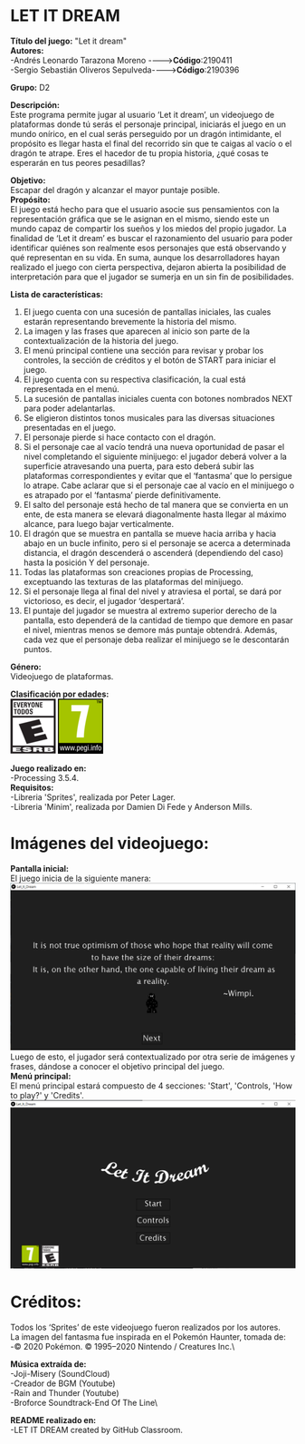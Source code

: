 # LET IT DREAM

**Título del juego:** "Let it dream"\
**Autores:** \
-Andrés Leonardo Tarazona Moreno    ---->**Código**:2190411\
-Sergio Sebastián Oliveros Sepulveda---->**Código**:2190396

**Grupo:** D2

**Descripción:**\
Este programa permite jugar al usuario ‘Let it dream’, un videojuego de plataformas donde tú serás el personaje principal, 
iniciarás el juego en un mundo onírico, en el cual serás perseguido por un dragón intimidante, 
el propósito es llegar hasta el final del recorrido sin que te caigas al vacío o el dragón te atrape.
Eres el hacedor de tu propia historia, ¿qué cosas te esperarán en tus peores pesadillas?

**Objetivo:**\
Escapar del dragón y alcanzar el mayor puntaje posible.\
**Propósito:**\
El juego está hecho para que el usuario asocie sus pensamientos con la representación gráfica que se le asignan en el mismo, 
siendo este un mundo capaz de compartir los sueños y los miedos del propio jugador. 
La finalidad de ‘Let it dream’ es buscar el razonamiento del usuario para poder identificar quiénes son realmente esos personajes que está observando y qué representan en su vida. 
En suma, aunque los desarrolladores hayan realizado el juego con cierta perspectiva, dejaron abierta la posibilidad de interpretación para que el jugador se sumerja en un sin fin de posibilidades.  

**Lista de características:**
1. El juego cuenta con una sucesión de pantallas iniciales, las cuales estarán representando brevemente la historia del mismo.
2. La imagen y las frases que aparecen al inicio son parte de la contextualización de la historia del juego. 
3. El menú principal contiene una sección para revisar y probar los controles, la sección de créditos y el botón de START para iniciar el juego.
4. El juego cuenta con su respectiva clasificación, la cual está representada en el menú.
5. La sucesión de pantallas iniciales cuenta con botones nombrados NEXT para poder adelantarlas.  
6. Se eligieron distintos tonos musicales para las diversas situaciones presentadas en el juego. 
7. El personaje pierde si hace contacto con el dragón. 
8. Si el personaje cae al vacío tendrá una nueva oportunidad de pasar el nivel completando el siguiente minijuego: 
el jugador deberá volver a la superficie atravesando una puerta, para esto deberá subir las plataformas correspondientes y evitar que el  ‘fantasma’ que lo persigue lo atrape. 
Cabe aclarar que si el personaje cae al vacío en el minijuego o es atrapado por el ‘fantasma’ pierde definitivamente.
9. El salto del personaje está hecho de tal manera que se convierta en un ente, de esta manera se elevará diagonalmente hasta llegar al máximo alcance,
para luego bajar verticalmente. 
10. El dragón que se muestra en pantalla se mueve hacia arriba y hacia abajo en un bucle infinito, pero si el personaje se acerca a determinada distancia, 
el dragón descenderá o ascenderá (dependiendo del caso) hasta la posición Y del personaje.
11. Todas las plataformas son creaciones propias de Processing, exceptuando las texturas de las plataformas del minijuego.
12. Si el personaje llega al final del nivel y atraviesa el portal, se dará por victorioso, es decir, el jugador ‘despertará’.
13. El puntaje del jugador se muestra al extremo superior derecho de la pantalla, esto dependerá de la cantidad de tiempo que demore en pasar el nivel, 
mientras menos se demore más puntaje obtendrá. Además, cada vez que el personaje deba realizar el minijuego se le descontarán puntos. 

**Género:**\
Videojuego de plataformas.

**Clasificación por edades:**\
![./E.png](./E.png)
![./pegi.png](./pegi.png)

**Juego realizado en:**\
-Processing 3.5.4.\
**Requisitos:**\
-Libreria 'Sprites', realizada por Peter Lager.\
-Libreria 'Minim', realizada por Damien Di Fede y Anderson Mills.

# **Imágenes del videojuego:**
**Pantalla inicial:**\
El juego inicia de la siguiente manera:  
![./P_1.png](./P_1.PNG)
Luego de esto, el jugador será contextualizado por otra serie de imágenes y frases, dándose a conocer el objetivo principal del juego. \
**Menú principal:**\
El menú principal estará compuesto de 4 secciones: 'Start', 'Controls, 'How to play?' y 'Credits'.
![./P_4.png](./P_4.PNG)

# **Créditos:**
Todos los ‘Sprites’ de este videojuego fueron realizados por los autores.\
La imagen del fantasma fue inspirada en el Pokemón Haunter, tomada de:\
-© 2020 Pokémon. © 1995–2020 Nintendo / Creatures Inc.\

**Música extraída de:**\
-Joji-Misery (SoundCloud)\
-Creador de BGM (Youtube)\
-Rain and Thunder (Youtube)\
-Broforce Soundtrack-End Of The Line\

**README realizado en:**\
-LET IT DREAM created by GitHub Classroom.
